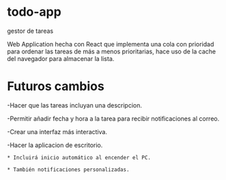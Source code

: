 # todo-app
gestor de tareas


Web Application hecha con React que implementa una cola con prioridad para ordenar las tareas
de más a menos prioritarias, hace uso de la cache del navegador para almacenar
la lista.

# Futuros cambios
-Hacer que las tareas incluyan una descripcion.

-Permitir añadir fecha y hora a la tarea para recibir notificaciones al correo.

-Crear una interfaz más interactiva.

-Hacer la aplicacion de escritorio.

    * Incluirá inicio automático al encender el PC.
    
    * También notificaciones personalizadas.
